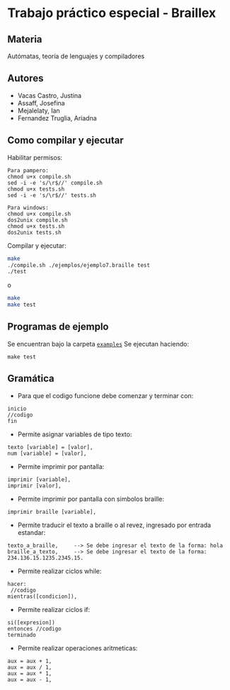# Trabajo práctico especial - Braillex

## Materia
Autómatas, teoría de lenguajes y compiladores

## Autores
* Vacas Castro, Justina
* Assaff, Josefina
* Mejalelaty, Ian
* Fernandez Truglia, Ariadna

## Como compilar y ejecutar

Habilitar permisos:

```
Para pampero:
chmod u+x compile.sh
sed -i -e 's/\r$//' compile.sh
chmod u+x tests.sh
sed -i -e 's/\r$//' tests.sh
```
```
Para windows:
chmod u+x compile.sh
dos2unix compile.sh
chmod u+x tests.sh
dos2unix tests.sh
```
Compilar y ejecutar:
```bash
make
./compile.sh ./ejemplos/ejemplo7.braille test
./test
```
o
```bash
make
make test
```

## Programas de ejemplo

Se encuentran bajo la carpeta [`examples`](./examples)
Se ejecutan haciendo:
```
make test
```

## Gramática

* Para que el codigo funcione debe comenzar y terminar con:
```
inicio
//codigo
fin
```
* Permite asignar variables de tipo texto:
```
texto [variable] = [valor],
num [variable] = [valor],
```
* Permite imprimir por pantalla:
```
imprimir [variable],
imprimir [valor],
```
* Permite imprimir por pantalla con simbolos braille:
```
imprimir braille [variable],
```
* Permite traducir el texto a braille o al revez, ingresado por entrada estandar:
```
texto_a_braille,     --> Se debe ingresar el texto de la forma: hola
braille_a_texto,     --> Se debe ingresar el texto de la forma: 234.136.15.1235.2345.15.
```
* Permite realizar ciclos while:
```
hacer:
 //codigo
mientras([condicion]),
```
* Permite realizar ciclos if:
```
si([expresion])
entonces //codigo 
terminado
```
* Permite realizar operaciones aritmeticas:
```
aux = aux + 1,
aux = aux / 1,
aux = aux * 1,
aux = aux - 1,
```
